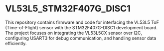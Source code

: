 # VL53L5_STM32F407G_DISC1
This repository contains firmware and code for interfacing the VL53L5 ToF (Time-of-Flight) sensor with the STM32F407G-DISC1 development board. The project focuses on integrating the VL53L5CX sensor over I2C, configuring USART3 for debug communication, and handling sensor data efficiently.
